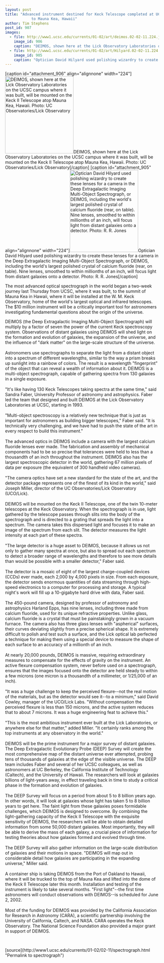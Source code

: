 ```yaml
---
layout: post
title: "Advanced instrument destined for Keck Telescope completed at UCSC, begins shipment
			to Mauna Kea, Hawaii"
author: Tim Stephens
post_id: 907
images:
  - file: http://www1.ucsc.edu/currents/01-02/art/deimos.02-02-11.224.jpg
    image_id: 906
    caption: "DEIMOS, shown here at the Lick Observatory Laboratories on the UCSC campus where it was built, will be mounted on the Keck II Telescope atop Mauna Kea, Hawaii. Photo: UC Observatories/Lick Observatory"
  - file: http://www1.ucsc.edu/currents/01-02/art/Hilyard.02-02-11.224.jpg
    image_id: 905
    caption: "Optician David Hilyard used polishing wizardry to create these lenses for a camera in the Deep Extragalactic Imaging Multi-Object Spectrograph, or DEIMOS, including the world's largest polished crystal of calcium fluoride (rear, on table). Nine lenses, smoothed to within millionths of an inch, will focus light from distant galaxies onto a detector. Photo: R. R. Jones"
---
```


[caption id="attachment_906" align="alignnone" width="224"]<a href="http://localhost/mysite/wp-content/uploads/2002/02/deimos.02-02-11.224.jpg"><img class="size-full wp-image-906" src="http://localhost/mysite/wp-content/uploads/2002/02/deimos.02-02-11.224.jpg" alt="DEIMOS, shown here at the Lick Observatory Laboratories on the UCSC campus where it was built, will be mounted on the Keck II Telescope atop Mauna Kea, Hawaii. Photo: UC Observatories/Lick Observatory" width="224" height="252" /></a>DEIMOS, shown here at the Lick Observatory Laboratories on the UCSC campus where it was built, will be mounted on the Keck II Telescope atop Mauna Kea, Hawaii. Photo: UC Observatories/Lick Observatory[/caption]
[caption id="attachment_905" align="alignnone" width="224"]<a href="http://localhost/mysite/wp-content/uploads/2002/02/Hilyard.02-02-11.224.jpg"><img class="size-full wp-image-905" src="http://localhost/mysite/wp-content/uploads/2002/02/Hilyard.02-02-11.224.jpg" alt="Optician David Hilyard used polishing wizardry to create these lenses for a camera in the Deep Extragalactic Imaging Multi-Object Spectrograph, or DEIMOS, including the world's largest polished crystal of calcium fluoride (rear, on table). Nine lenses, smoothed to within millionths of an inch, will focus light from distant galaxies onto a detector. Photo: R. R. Jones" width="224" height="268" /></a>Optician David Hilyard used polishing wizardry to create these lenses for a camera in the Deep Extragalactic Imaging Multi-Object Spectrograph, or DEIMOS, including the world's largest polished crystal of calcium fluoride (rear, on table). Nine lenses, smoothed to within millionths of an inch, will focus light from distant galaxies onto a detector. Photo: R. R. Jones[/caption]
<p>
  The most advanced optical spectrograph in the world began a two-week journey last Thursday from UCSC, where it was built, to the summit of Mauna Kea in Hawaii, where it will be installed at the W. M. Keck Observatory, home of the world's largest optical and infrared telescopes. The $10 million instrument will be a critically important tool for astronomers investigating fundamental questions about the origin of the universe.
</p>DEIMOS (the Deep Extragalactic Imaging Multi-Object Spectrograph) will multiply by a factor of seven the power of the current Keck spectroscopy system. Observations of distant galaxies using DEIMOS will shed light on the formation and evolution of galaxies, the expansion of the universe, and the influence of "dark matter" on the large-scale structure of the universe.<br>
<br>
Astronomers use spectrographs to separate the light from a distant object into a spectrum of different wavelengths, similar to the way a prism breaks up sunlight into a rainbow of colors. The result is a wavelength "fingerprint" of the object that can reveal a wealth of information about it. DEIMOS is a multi-object spectrograph, capable of gathering spectra from 130 galaxies in a single exposure.<br>
<br>
"It's like having 130 Keck Telescopes taking spectra at the same time," said Sandra Faber, University Professor of astronomy and astrophysics. Faber led the team that designed and built DEIMOS at the Lick Observatory Laboratories at UCSC, starting in 1993.<br>
<br>
"Multi-object spectroscopy is a relatively new technique that is just as important for astronomers as building bigger telescopes," Faber said. "It is technically very challenging, and we have had to push the state of the art in every respect to build this instrument."<br>
<br>
The advanced optics in DEIMOS include a camera with the largest calcium fluoride lenses ever made. The fabrication and assembly of mechanical components had to be so precise that tolerances were held to less than a thousandth of an inch throughout the instrument. DEIMOS also has the largest spectroscopic detector in the world, gathering 67 million pixels of data per exposure (the equivalent of 300 handheld video cameras).<br>
<br>
"The camera optics have set a new standard for the state of the art, and the detector package represents one of the finest of its kind in the world," said Joseph Miller, director of the UC Observatories/Lick Observatory (UCO/Lick).<br>
<br>
DEIMOS will be mounted on the Keck II Telescope, one of the twin 10-meter telescopes at the Keck Observatory. When the spectrograph is in use, light gathered by the telescope passes through slits into the body of the spectrograph and is directed to a grating that spreads the light into a spectrum. The camera takes this dispersed light and focuses it to make an image of the spectrum from each slit. The detector measures the light intensity at each part of these spectra.<br>
<br>
"The large detector is a huge asset to DEIMOS, because it allows us not only to gather many spectra at once, but also to spread out each spectrum to detect a broader range of wavelengths and therefore to see more details than would be possible with a smaller detector," Faber said.<br>
<br>
The detector is a mosaic of eight of the largest charge-coupled devices (CCDs) ever made, each 2,000 by 4,000 pixels in size. From each exposure, the detector sends enormous quantities of data streaming through high-speed electronics to a computer for processing and storage. A typical night's work will fill up a 10-gigabyte hard drive with data, Faber said.<br>
<br>
The 450-pound camera, designed by professor of astronomy and astrophysics Harland Epps, has nine lenses, including three made from calcium fluoride, used for its unique refractive properties. Unlike glass, calcium fluoride is a crystal that must be painstakingly grown in a vacuum furnace. The camera also has three glass lenses with "aspherical" surfaces, their curves deviating slightly from a precise spherical shape. It is extremely difficult to polish and test such a surface, and the Lick optical lab perfected a technique for making them using a special device to measure the shape of each surface to an accuracy of a millionth of an inch.<br>
<br>
At nearly 20,000 pounds, DEIMOS is massive, requiring extraordinary measures to compensate for the effects of gravity on the instrument. An active flexure compensation system, never before used on a spectrograph, ensures that the images focused onto the detector are held steady to within a few microns (one micron is a thousandth of a millimeter, or 1/25,000 of an inch).<br>
<br>
"It was a huge challenge to keep the perceived flexure--not the real motion of the materials, but as the detector would see it--to a minimum," said David Cowley, manager of the UCO/Lick Labs. "Without compensation the perceived flexure is less than 150 microns, and the active system reduces that to about 7 microns. It was a huge engineering feat to achieve this."<br>
<br>
"This is the most ambitious instrument ever built at the Lick Laboratories, or anywhere else for that matter," added Miller. "It certainly ranks among the top instruments at any observatory in the world."<br>
<br>
DEIMOS will be the prime instrument for a major survey of distant galaxies. The Deep Extragalactic Evolutionary Probe (DEEP) Survey will create the most comprehensive map of the distant universe ever attempted, probing tens of thousands of galaxies at the edge of the visible universe. The DEEP team includes Faber and several of her UCSC colleagues, as well as astronomers at UC Berkeley, the California Institute of Technology (Caltech), and the University of Hawaii. The researchers will look at galaxies billions of light-years away, in effect traveling back in time to study a critical phase in the formation and evolution of galaxies.<br>
<br>
The DEEP Survey will focus on a period from about 5 to 8 billion years ago. In other words, it will look at galaxies whose light has taken 5 to 8 billion years to get here. The faint light from these galaxies poses formidable challenges, which DEIMOS is designed to overcome. By combining the light-gathering capacity of the Keck II Telescope with the exquisite sensitivity of DEIMOS, the researchers will be able to obtain detailed information from some 50,000 distant galaxies. Most importantly, they will be able to derive the mass of each galaxy, a crucial piece of information for testing theories about how galaxies formed and evolved through time.<br>
<br>
The DEEP Survey will also gather information on the large-scale distribution of galaxies and their motions in space. "DEIMOS will map out in considerable detail how galaxies are participating in the expanding universe," Miller said.<br>
<br>
A container ship is taking DEIMOS from the Port of Oakland to Hawaii, where it will be trucked to the top of Mauna Kea and lifted into the dome of the Keck II Telescope later this month. Installation and testing of the instrument is likely to take several months. "First light"--the first time astronomers will conduct observations with DEIMOS--is scheduled for June 2, 2002.<br>
<br>
Most of the funding for DEIMOS was provided by the California Association for Research in Astronomy (CARA), a scientific partnership involving the University of California, Caltech, and NASA. CARA operates the Keck Observatory. The National Science Foundation also provided a major grant in support of DEIMOS.
<p>
  <br>

</p>
<p>

</p>
[source](http://www1.ucsc.edu/currents/01-02/02-11/spectrograph.html "Permalink to spectrograph")
